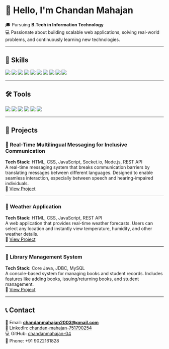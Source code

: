 # 👋 Hello, I'm Chandan Mahajan  

🎓 Pursuing **B.Tech in Information Technology**  
💻 Passionate about building scalable web applications, solving real-world problems, and continuously learning new technologies.  

---

## 🚀 Skills
<div>
    <img src="https://img.shields.io/badge/-HTML5-E34F26?&style=for-the-badge&logo=html5&logoColor=white" />
    <img src="https://img.shields.io/badge/-CSS3-1572B6?&style=for-the-badge&logo=css3&logoColor=white" />
    <img src="https://img.shields.io/badge/-JavaScript-F7DF1E?&style=for-the-badge&logo=javascript&logoColor=black" />
    <img src="https://img.shields.io/badge/-Node.js-339933?&style=for-the-badge&logo=node.js&logoColor=white" />
    <img src="https://img.shields.io/badge/-AJAX-005571?&style=for-the-badge&logo=JSON&logoColor=white" />
    <img src="https://img.shields.io/badge/-JSON-000000?&style=for-the-badge&logo=json&logoColor=white" />
    <img src="https://img.shields.io/badge/-REST%20API-02569B?&style=for-the-badge&logo=api&logoColor=white" />
    <img src="https://img.shields.io/badge/-MySQL-4479A1?&style=for-the-badge&logo=mysql&logoColor=white" />
    <img src="https://img.shields.io/badge/-Java-007396?&style=for-the-badge&logo=java&logoColor=white" />
    <img src="https://img.shields.io/badge/-JDBC-323330?&style=for-the-badge&logo=oracle&logoColor=white" />
</div>  

---

## 🛠️ Tools
<div>
    <img src="https://img.shields.io/badge/-VSCode-007ACC?&style=for-the-badge&logo=visualstudiocode&logoColor=white" />
    <img src="https://img.shields.io/badge/-Figma-F24E1E?&style=for-the-badge&logo=figma&logoColor=white" />
    <img src="https://img.shields.io/badge/-Git-F05032?&style=for-the-badge&logo=git&logoColor=white" />
    <img src="https://img.shields.io/badge/-GitHub-181717?&style=for-the-badge&logo=github&logoColor=white" />
    <img src="https://img.shields.io/badge/-Eclipse-2C2255?&style=for-the-badge&logo=eclipse&logoColor=white" />
    <img src="https://img.shields.io/badge/-Tableau-E97627?&style=for-the-badge&logo=tableau&logoColor=white" />
</div>  

---

## 📂 Projects  

### 🔹 Real-Time Multilingual Messaging for Inclusive Communication  
**Tech Stack:** HTML, CSS, JavaScript, Socket.io, Node.js, REST API  
A real-time messaging system that breaks communication barriers by translating messages between different languages. Designed to enable seamless interaction, especially between speech and hearing-impaired individuals.  
🔗 [View Project](https://github.com/chandanmahajan-04)  

---

### 🔹 Weather Application  
**Tech Stack:** HTML, CSS, JavaScript, REST API  
A web application that provides real-time weather forecasts. Users can select any location and instantly view temperature, humidity, and other weather details.  
🔗 [View Project](https://github.com/chandanmahajan-04)  

---

### 🔹 Library Management System  
**Tech Stack:** Core Java, JDBC, MySQL  
A console-based system for managing books and student records. Includes features like adding books, issuing/returning books, and student management.  
🔗 [View Project](https://github.com/chandanmahajan-04)  

---

## 📞 Contact  
📧 Email: **chandanmahajan2003@gmail.com**  
🔗 LinkedIn: [chandan-mahajan-751790254](https://www.linkedin.com/in/chandan-mahajan-751790254/)  
💻 GitHub: [chandanmahajan-04](https://github.com/chandanmahajan-04)  
📱 Phone: +91 9022161828  
